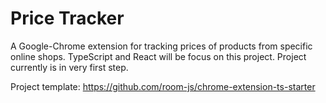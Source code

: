 # Price Tracker

A Google-Chrome extension for tracking prices of products from specific online shops.
TypeScript and React will be focus on this project.
Project currently is in very first step.

Project template: https://github.com/room-js/chrome-extension-ts-starter
